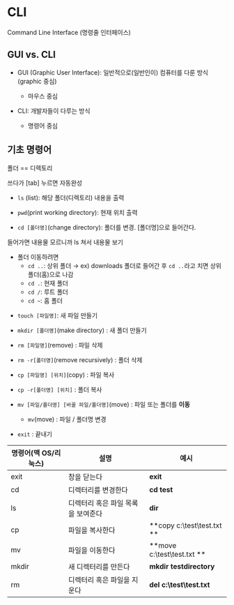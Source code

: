 # CLI

Command Line Interface (명령줄 인터페이스)



## GUI vs. CLI

+ GUI (Graphic User Interface): 일반적으로(일반인이) 컴퓨터를 다룬 방식(graphic 중심)

  - 마우스 중심

+ CLI: 개발자들이 다루는 방식

  - 명령어 중심

    

## 기초 명령어

폴더 == 디렉토리

쓰다가 [tab] 누르면 자동완성

+ `ls` (list): 해당 폴더(디렉토리) 내용을 출력

+ `pwd`(print working directory): 현재 위치 출력

+ `cd [폴더명]`(change directory): 폴더를 변경. [폴더명]으로 들어간다. 

들어가면 내용물 모르니까 ls 쳐서 내용물 보기

- 폴더 이동하려면
  - `cd ..`: 상위 폴더  → ex) downloads 폴더로 들어간 후 `cd ..`라고 치면 상위폴더(홈)으로 나감
  - `cd .`: 현재 폴더
  - `cd /`: 루트 폴더
  - `cd ~`: 홈 폴더

+ `touch [파일명]`: 새 파일 만들기

- `mkdir [폴더명]`(make directory) : 새 폴더 만들기
- `rm [파일명]`(remove) : 파일 삭제
- `rm -r[폴더명]`(remove recursively) : 폴더 삭제
- `cp [파일명] [위치]`(copy) : 파일 복사
- `cp -r[폴더명] [위치]` : 폴더 복사
- `mv [파일/폴더명] [바꿀 파일/폴더명]`(move) : 파일 또는 폴더를 **이동**
  - `mv`(move) : 파일 / 폴더명 변경

- `exit` : 끝내기

| **명령어(맥 OS/리눅스)** | **설명**                           | **예시**                   |
| ------------------------ | ---------------------------------- | -------------------------- |
| exit                     | 창을 닫는다                        | **exit**                   |
| cd                       | 디렉터리를 변경한다                | **cd test**                |
| ls                       | 디렉터리 혹은 파일 목록을 보여준다 | **dir**                    |
| cp                       | 파일을 복사한다                    | **copy c:\test\test.txt ** |
| mv                       | 파일을 이동한다                    | **move c:\test\test.txt ** |
| mkdir                    | 새 디렉터리를 만든다               | **mkdir testdirectory**    |
| rm                       | 디렉터리 혹은 파일을 지운다        | **del c:\test\test.txt**   |







